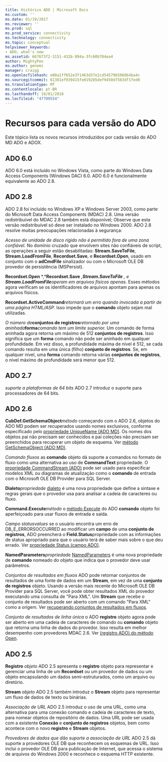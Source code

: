 ```yaml
---
title: Histórico ADO | Microsoft Docs
ms.custom: ''
ms.date: 01/19/2017
ms.reviewer: ''
ms.prod: sql
ms.prod_service: connectivity
ms.technology: connectivity
ms.topic: conceptual
helpviewer_keywords:
- ADO, what's new
ms.assetid: 667673f2-3151-432b-894a-3fc60b704ea4
author: MightyPen
ms.author: genemi
manager: craigg
ms.openlocfilehash: e00a1ff652e3f1463d37e2cd5457965968b4ba4c
ms.sourcegitcommit: 61381ef939415fe019285def9450d7583df1fed0
ms.translationtype: MT
ms.contentlocale: pt-BR
ms.lasthandoff: 10/01/2018
ms.locfileid: "47709554"
---
```

# <a name="ado-features-for-each-release"></a>Recursos para cada versão do ADO
Este tópico lista os novos recursos introduzidos por cada versão do ADO MD ADO e ADOX.

## <a name="ado-60"></a>ADO 6.0
 ADO 6.0 está incluído no Windows Vista, como parte do Windows Data Access Components (Windows DAC) 6.0. ADO 6.0 é funcionalmente equivalente ao ADO 2.8.

## <a name="ado-28"></a>ADO 2.8
 ADO 2.8 foi incluído no Windows XP e Windows Server 2003, como parte do Microsoft Data Access Components (MDAC) 2.8. Uma versão redistribuível do MDAC 2.8 também está disponível; Observe que esta versão redistribuível só deve ser instalado no Windows 2000. ADO 2.8 resolve muitas preocupações relacionadas à segurança:

 *Acesso de unidade de disco rígido não é permitido fora de uma zona confiável.*
No domínio cruzado que envolvem sites não confiáveis de script, as operações a seguir estão desabilitadas: **Stream.SaveToFile**, **Stream.LoadFromFile**, **Recordset.Save**, e **Recordset.Open**, usado em conjunto com o **adCmdFile** sinalizador ou com o Microsoft OLE DB provedor de persistência (MSPersist).

 **Recordset.Open** *,***Recordset.Save** *,***Stream.SaveToFile** *, e* **Stream.LoadFromFile***operam em arquivos físicos apenas.* 
Esses métodos agora verificam se os identificadores de arquivos apontam para apenas os arquivos físicos.

 **Recordset.ActiveCommand***retornará um erro quando invocada a partir de uma página HTML/ASP.* 
Isso impede que o **comando** objeto sejam mal utilizadas.

 *O número de***conjuntos de registros***retornado por uma aninhada***forma***comando tem um limite superior.* 
Um comando de forma aninhada agora retorna um máximo de 512 **conjuntos de registros**. Isso significa que um **forma** comando não pode ser aninhado em qualquer profundidade. Em vez disso, a profundidade máxima de nível é 512, se cada comando resulta em uma única (filho) **conjunto de registros**. Se, em qualquer nível, uma **forma** comando retorna várias **conjuntos de registros**, o nível máximo de profundidade será menor que 512.

## <a name="ado-27"></a>ADO 2.7
 *suporte a plataformas de 64 bits* ADO 2.7 introduz o suporte para processadores de 64 bits.

## <a name="ado-26"></a>ADO 2.6
 **CubDef.GetSchemaObject***método* começando com o ADO 2.6, objetos do ADO MD podem ser recuperados usando nomes exclusivos, conforme especificado pelo [propriedade UniqueName (ADO MD)](../../ado/reference/ado-md-api/uniquename-property-ado-md.md).   Os nomes dos objetos pai não precisam ser conhecidos e pai coleções não precisam ser preenchidos para recuperar um objeto de esquema. Ver [método GetSchemaObject (ADO MD)](../../ado/reference/ado-md-api/getschemaobject-method-ado-md.md).

 *Comando fluxos* as **comando** objeto dá suporte a comandos no formato de fluxo como uma alternativa ao uso de **CommandText** propriedade. O [propriedade CommandStream (ADO)](../../ado/reference/ado-api/commandstream-property-ado.md) pode ser usado para especificar modelos XML ou diagramas de atualização como o **comando** de entrada com o Microsoft OLE DB Provider para SQL Server.

 **Dialeto***propriedade* [dialeto](../../ado/reference/ado-api/dialect-property.md) é uma nova propriedade que define a sintaxe e regras gerais que o provedor usa para analisar a cadeia de caracteres ou fluxo.  

 **Command.Execute***método* o [método Execute](../../ado/reference/ado-api/execute-method-ado-command.md) do ADO **comando** objeto foi aperfeiçoado para usar fluxos de entrada e saída.  

 *Campo statusvalues* se o usuário encontra um erro de DB_E_ERRORSOCCURRED ao modificar um **campo** de uma **conjunto de registros**, ADO preencherá o **Field.Status**propriedade com as informações de status apropriado para que o usuário terá de saber mais sobre o que deu errado. Ver [propriedade Status (campo ADO)](../../ado/reference/ado-api/status-property-ado-field.md).

 **NamedParameters***propriedade* [NamedParameters](../../ado/reference/ado-api/namedparameters-property-ado.md) é uma nova propriedade de **comando** nomeado do objeto que indica que o provedor deve usar parâmetros.  

 *Conjuntos de resultados em fluxos* ADO pode retornar conjuntos de resultados de uma fonte de dados em um **Stream**, em vez de uma **conjunto de registros** objeto. Usando a versão mais recente do Microsoft OLE DB Provider para SQL Server, você pode obter resultados XML do provedor executando uma consulta de "Para XML". Um **Stream** que recebe o conjunto de resultados pode ser aberto com um comando "Para XML" como a origem. Ver [recuperando conjuntos de resultados em fluxos](../../ado/guide/data/retrieving-resultsets-into-streams.md).

 *Conjunto de resultados de linha única* o ADO **registro** objeto agora pode ser aberto em uma cadeia de caracteres de comando ou **comando** objeto que retorna uma linha de dados do provedor. Isso resulta em melhor desempenho com provedores MDAC 2.6. Ver [(registro ADO) do método Open](../../ado/reference/ado-api/open-method-ado-record.md).

## <a name="ado-25"></a>ADO 2.5
 **Registro** *objeto* ADO 2.5 apresenta o **registro** objeto para representar e gerenciar uma linha de um **Recordset** ou um provedor de dados ou um objeto encapsulando um dados semi-estruturados, como um arquivo ou diretório.

 **Stream** *objeto* ADO 2.5 também introduz o **Stream** objeto para representar um fluxo de dados de texto ou binárias.

 *Associação de URL* ADO 2.5 introduz o uso de uma URL, como uma alternativa para uma conexão comando e cadeia de caracteres de texto, para nomear objetos de repositório de dados. Uma URL pode ser usada com a existente **Conexão** e **conjunto de registros** objetos, bem como acontece com o novo **registro** e **Stream** objetos.

 *Provedores de dados que dão suporte a associação de URL* ADO 2.5 dá suporte a provedores OLE DB que reconhecem os esquemas de URL. Isso inclui o provedor OLE DB para publicação de Internet, que acessa o sistema de arquivos do Windows 2000 e reconhece o esquema HTTP existente.
